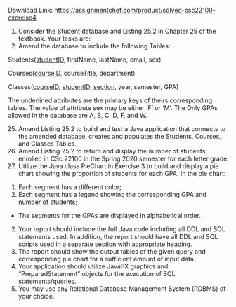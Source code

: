 Download Link: https://assignmentchef.com/product/solved-csc22100-exercise4
<br>
<ol>

 <li>Consider the Student database and Listing 25.2 in Chapter 25 of the textbook. Your tasks are:</li>

 <li>Amend the database to include the following Tables:</li>

</ol>

Students(<u>studentID</u>, firstName, lastName, email, sex)

Courses(<u>courseID</u>, courseTitle, department)

Classes(<u>courseID</u>, <u>studentID</u>, <u>section</u>, year, semester, GPA)

The underlined attributes are the primary keys of theirs corresponding tables.  The value of attribute sex may be either ‘F’ or ‘M’.  The Only GPAs allowed in the database are A, B, C, D, F, and W.

<ol start="25">

 <li>Amend Listing 25.2 to build and test a Java application that connects to the amended database, creates and populates the Students, Courses, and Classes Tables.</li>

 <li>Amend Listing 25.2 to return and display the number of students enrolled in CSc 22100 in the Spring 2020 semester for each letter grade.</li>

 <li>Utilize the Java class PieChart in Exercise 3 to build and display a pie chart showing the proportion of students for each GPA. In the pie chart:</li>

</ol>




<ol>

 <li>Each segment has a different color;</li>

 <li>Each segment has a legend showing the corresponding GPA and number of students;</li>

</ol>

<ul>

 <li>The segments for the GPAs are displayed in alphabetical order.</li>

</ul>

<ol start="2">

 <li>Your report should include the full Java code including all DDL and SQL statements used. In addition, the report should have all DDL and SQL scripts used in a separate section with appropriate heading.</li>

 <li>The report should show the output tables of the given query and corresponding pie chart for a sufficient amount of input data.</li>

 <li>Your application should utilize JavaFX graphics and “PreparedStatement” objects for the execution of SQL statements/queries.</li>

 <li>You may use any Relational Database Management System (RDBMS) of your choice.</li>

</ol>


